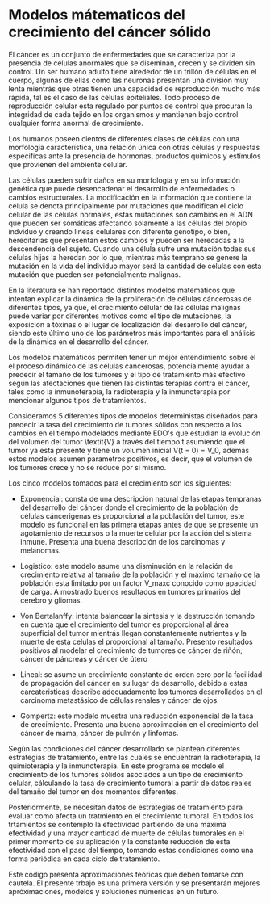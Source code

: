 # Modelos mátematicos del crecimiento del cáncer sólido 

El cáncer es un conjunto de enfermedades que se caracteriza por la presencia de células anormales que se diseminan, crecen y se dividen sin control. 
Un ser humano adulto tiene alrededor de un trillón de células en el cuerpo, algunas de ellas como las neuronas presentan una división muy lenta mientrás que otras tienen una capacidad de reproducción mucho más rápida, tal es el caso de las células epiteliales. Todo proceso de reproducción celular esta regulado por puntos de control que procuran la integridad de cada tejido en los organismos y mantienen bajo control cualquier forma anormal de crecimiento. 

Los humanos poseen cientos de diferentes clases de células con una morfología característica, una relación única con otras células y respuestas especificas ante la presencia de hormonas, productos químicos y estímulos que provienen del ambiente celular.

Las células pueden sufrir daños en su morfología y en su información genética que puede desencadenar el desarrollo de enfermedades o cambios estructurales. La modificación en la información que contiene la célula se denota principalmente por mutaciones que modifican el ciclo celular de las células normales, estas mutaciones son cambios en el ADN que pueden ser somáticas afectando solamente a las células del propio indviduo y creando lineas celulares con diferente genotipo, o bien, hereditarias que presentan estos cambios y pueden ser heredadas a la descendencia del sujeto. Cuando una célula sufre una mutación todas sus células hijas la heredan por lo que, mientras más temprano se genere la mutación en la vida del individuo mayor será la cantidad de células con esta mutación que pueden ser potencialmente malignas.


En la literatura se han reportado distintos modelos matematicos que intentan explicar la dinámica de la proliferación de células cáncerosas de diferentes tipos, ya que, el crecimiento célular de las células malignas puede variar por diferentes motivos como el tipo de mutaciones, la exposicion a tóxinas o el lugar de localización del desarrollo del cáncer, siendo este último uno de los parámetros más importantes para el análisis de la dinámica en el desarrollo del cáncer. 

Los modelos matemáticos permiten tener un mejor entendimiento sobre el el proceso dinámico de las células cancerosas, potencialmente ayudar a predecir el tamaño de los tumores y el tipo de tratamiento más efectivo según las afectaciones que tienen las distintas terapias contra el cáncer, tales como la inmunoterapia, la radioterapia y la inmunoterapia por mencionar algunos tipos de tratamientos.


Consideramos 5 diferentes tipos de modelos deterministas diseñados para predecir la tasa del crecimiento de tumores sólidos con respecto a los cambios en el tiempo  modelados mediante EDO's que estudian la evolución del volumen del tumor \textit{V} a través del tiempo t asumiendo que el tumor ya esta presente y tiene un volumen inicial V(t = 0) = V_0, además estos modelos asumen parametros positivos, es decir, que el volumen de los tumores crece y no se reduce por sí mismo.

Los cinco modelos tomados para el crecimiento son los siguientes:

- Exponencial: consta de una descripción natural de las etapas tempranas del desarrollo del cáncer donde el crecimiento de la población de células cáncerigenas es proporcional a la población del tumor, este modelo es funcional en las primera etapas antes de que se presente un agotamiento de recursos o la muerte celular por la acción del sistema inmune. Presenta una buena descripción de los carcinomas y melanomas.
                    
- Logistico: este modelo asume una disminución en la relación de crecimiento relativa al tamaño de la población y el máximo tamaño de la población esta limitado por un factor V_maxc conocido como apacidad de carga. A mostrado buenos resultados en tumores primarios del cerebro y gliomas.
                    
- Von Bertalanffy: intenta balancear la sintesis y la destrucción tomando en cuenta que el crecimiento del tumor es proporcional al área superficial del tumor mientrás llegan constantemente nutrientes y la muerte de esta celulas el proporcional al tamaño. Presento resultados positivos al modelar el crecimiento de tumores de cáncer de riñón, cáncer de páncreas y cáncer de útero 
                    
- Lineal: se asume un crecimiento constante de orden cero por la facilidad de propagación del cáncer en su lugar de desarrollo, debido a estas carcateristicas describe adecuadamente los tumores desarrollados en el carcinoma metastásico de células renales y cáncer de ojos.
                    
- Gompertz: este modelo muestra una reducción exponencial de la tasa de crecimiento. Presenta una buena aproximación en el crecimiento del cáncer de mama, cáncer de pulmón y linfomas.
                    
Según las condiciones del cáncer desarrollado se plantean diferentes estrategias de tratamiento, entre las cuales se encuentran la radioterapia, la quimioterapia y la inmunoterapia. En este programa se modelo el crecimiento de los tumores sólidos asociados a un tipo de crecimiento celular, cálculando la tasa de crecimiento tumoral a partir de datos reales del tamaño del tumor en dos momentos diferentes. 

Posteriormente, se necesitan datos de estrategias de tratamiento para evaluar como afecta un tratmiento en el crecimiento tumoral. En todos los trtamientos se contemplo la efectividad partiendo de una maxima efectividad y una mayor cantidad de muerte de células tumorales en el primer momento de su aplicación y la constante reducción de esta efectividad con el paso del tiempo, tomando estas condiciones como una forma periódica en cada ciclo de tratamiento.

Este código presenta aproximaciones teóricas que deben tomarse con cautela. El presente trbajo es una primera versión y se presentarán mejores apróximaciones, modelos y soluciones númericas en un futuro. 
